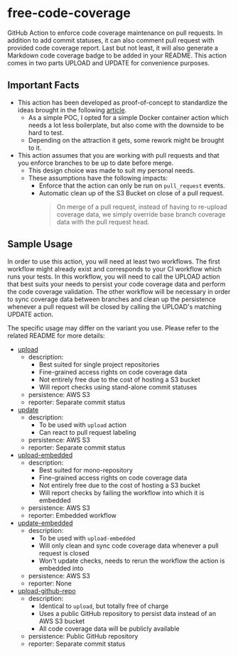 # free-code-coverage

GitHub Action to enforce code coverage maintenance on pull requests.
In addition to add commit statuses, it can also comment pull request with provided code coverage report.
Last but not least, it will also generate a Markdown code coverage badge to be added in your README.
This action comes in two parts UPLOAD and UPDATE for convenience purposes.

## Important Facts

- This action has been developed as proof-of-concept to standardize the ideas brought in the following 
  [article](https://itnext.io/github-actions-code-coverage-without-third-parties-f1299747064d).
  - As a simple POC, I opted for a simple Docker container action which needs a lot less boilerplate,
    but also come with the downside to be hard to test.
  - Depending on the attraction it gets, some rework might be brought to it. 
- This action assumes that you are working with pull requests and that 
  you enforce branches to be up to date before merge.
  - This design choice was made to suit my personal needs.
  - These assumptions have the following impacts:
    - Enforce that the action can only be run on `pull_request` events.
    - Automatic clean up of the S3 Bucket on close of a pull request.
      > On merge of a pull request, instead of having to re-upload coverage data, 
        we simply override base branch coverage data with the pull request head.

## Sample Usage

In order to use this action, you will need at least two workflows.
The first workflow might already exist and corresponds to your CI workflow which runs your tests.
In this workflow, you will need to call the UPLOAD action that best suits your needs 
to persist your code coverage data and perform the code coverage validation.
The other workflow will be necessary in order to sync coverage data between branches and clean up the persistence 
whenever a pull request will be closed by calling the UPLOAD's matching UPDATE action.

The specific usage may differ on the variant you use.
Please refer to the related README for more details:
- [upload](./upload/README.md)
  - description:
    - Best suited for single project repositories 
    - Fine-grained access rights on code coverage data
    - Not entirely free due to the cost of hosting a S3 bucket
    - Will report checks using stand-alone commit statuses
  - persistence: AWS S3
  - reporter: Separate commit status
- [update](./update/README.md)
  - description:
    - To be used with `upload` action
    - Can react to pull request labeling
  - persistence: AWS S3
  - reporter: Separate commit status
- [upload-embedded](./upload-embedded/README.md)
  - description:
    - Best suited for mono-repository
    - Fine-grained access rights on code coverage data
    - Not entirely free due to the cost of hosting a S3 bucket
    - Will report checks by failing the workflow into which it is embedded 
  - persistence: AWS S3
  - reporter: Embedded workflow
- [update-embedded](./update-embedded/README.md)
  - description:
    - To be used with `upload-embedded`
    - Will only clean and sync code coverage data whenever a pull request is closed
    - Won't update checks, needs to rerun the workflow the action is embedded into
  - persistence: AWS S3
  - reporter: None
- [upload-github-repo](./upload-github-repo/README.md)
  - description:
    - Identical to `upload`, but totally free of charge
    - Uses a public GitHub repository to persist data instead of an AWS S3 bucket
    - All code coverage data will be publicly available
  - persistence: Public GitHub repository
  - reporter: Separate commit status
